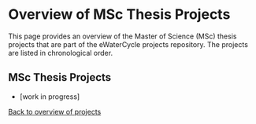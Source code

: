 # Overview of MSc Thesis Projects

This page provides an overview of the Master of Science (MSc) thesis projects that are part of the eWaterCycle projects repository. 
The projects are listed in chronological order.

## MSc Thesis Projects
- [work in progress]



[Back to overview of projects](https://www.ewatercycle.org/projects/main/intro.html)




